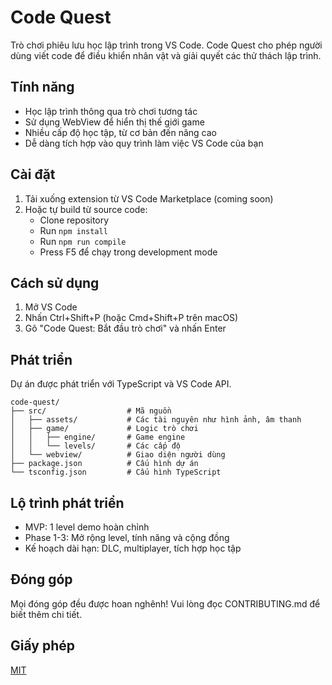 # Code Quest

Trò chơi phiêu lưu học lập trình trong VS Code. Code Quest cho phép người dùng viết code để điều khiển nhân vật và giải quyết các thử thách lập trình.

## Tính năng

- Học lập trình thông qua trò chơi tương tác
- Sử dụng WebView để hiển thị thế giới game
- Nhiều cấp độ học tập, từ cơ bản đến nâng cao
- Dễ dàng tích hợp vào quy trình làm việc VS Code của bạn

## Cài đặt

1. Tải xuống extension từ VS Code Marketplace (coming soon)
2. Hoặc tự build từ source code:
   - Clone repository
   - Run `npm install`
   - Run `npm run compile`
   - Press F5 để chạy trong development mode

## Cách sử dụng

1. Mở VS Code
2. Nhấn Ctrl+Shift+P (hoặc Cmd+Shift+P trên macOS)
3. Gõ "Code Quest: Bắt đầu trò chơi" và nhấn Enter

## Phát triển

Dự án được phát triển với TypeScript và VS Code API.

```
code-quest/
├── src/                  # Mã nguồn
│   ├── assets/           # Các tài nguyên như hình ảnh, âm thanh
│   ├── game/             # Logic trò chơi
│   │   ├── engine/       # Game engine
│   │   └── levels/       # Các cấp độ
│   └── webview/          # Giao diện người dùng
├── package.json          # Cấu hình dự án
└── tsconfig.json         # Cấu hình TypeScript
```

## Lộ trình phát triển

- MVP: 1 level demo hoàn chỉnh
- Phase 1-3: Mở rộng level, tính năng và cộng đồng
- Kế hoạch dài hạn: DLC, multiplayer, tích hợp học tập

## Đóng góp

Mọi đóng góp đều được hoan nghênh! Vui lòng đọc CONTRIBUTING.md để biết thêm chi tiết.

## Giấy phép

[MIT](LICENSE)
